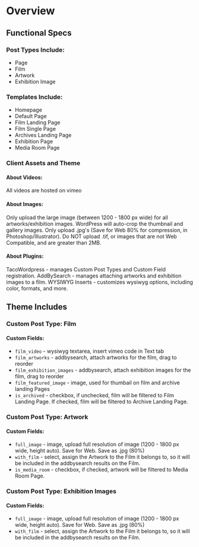 # Overview

## Functional Specs

### Post Types Include:
- Page
- Film
- Artwork
- Exhibition Image

### Templates Include:
- Homepage
- Default Page
- Film Landing Page
- Film Single Page
- Archives Landing Page
- Exhibition Page
- Media Room Page

### Client Assets and Theme

#### About Videos:
All videos are hosted on vimeo

#### About Images:
Only upload the large image (between 1200 - 1800 px wide) for all artworks/exhibition images. WordPress will auto-crop the thumbnail and gallery images. Only upload .jpg's (Save for Web 80% for compression, in Photoshop/Illustrator). Do NOT upload .tif, or images that are not Web Compatible, and are greater than 2MB.

#### About Plugins:
TacoWordpress - manages Custom Post Types and Custom Field registration.
AddBySearch - manages attaching artworks and exhibition images to a film.
WYSIWYG Inserts - customizes wysiwyg options, including color, formats, and more.

## Theme Includes

### Custom Post Type: Film
#### Custom Fields:
* ```film_video``` - wysiwyg textarea, insert vimeo code in Text tab
* ```film_artworks``` - addbysearch, attach artworks for the film, drag to reorder
* ```film_exhibition_images``` - addbysearch, attach exhibition images for the film, drag to reorder
* ```film_featured_image``` - image, used for thumbail on film and archive landing Pages
* ```is_archived``` - checkbox, if unchecked, film will be filtered to Film Landing Page. If checked, film will be filtered to Archive Landing Page.

### Custom Post Type: Artwork
#### Custom Fields:
* ```full_image``` - image, upload full resolution of image (1200 - 1800 px wide, height auto). Save for Web. Save as .jpg (80%)
* ```with_film``` - select, assign the Artwork to the Film it belongs to, so it will be included in the addbysearch results on the Film.
* ```is_media_room``` - checkbox, if checked, artwork will be filtered to Media Room Page.

### Custom Post Type: Exhibition Images
#### Custom Fields:
* ```full_image``` - image, upload full resolution of image (1200 - 1800 px wide, height auto). Save for Web. Save as .jpg (80%)
* ```with_film``` - select, assign the Artwork to the Film it belongs to, so it will be included in the addbysearch results on the Film.
